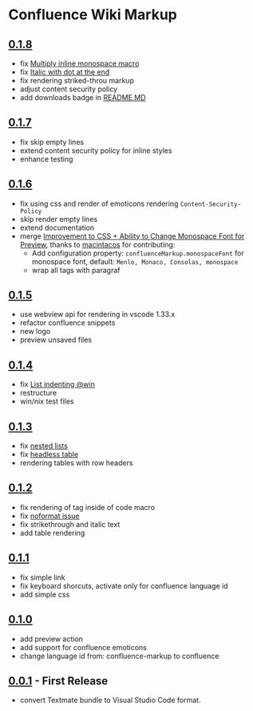 # Confluence Wiki Markup

## [0.1.8](https://github.com/denco/vscode-confluence-markup/releases/tag/0.1.8)

- fix [Multiply inline monospace macro](https://github.com/denco/vscode-confluence-markup/issues/17)
- fix [Italic with dot at the end](https://github.com/denco/vscode-confluence-markup/issues/18)
- fix rendering striked-throu markup
- adjust content security policy
- add downloads badge in [README.MD](https://github.com/denco/vscode-confluence-markup/blob/master/README.md)

## [0.1.7](https://github.com/denco/vscode-confluence-markup/releases/tag/0.1.7)

- fix skip empty lines
- extend content security policy for inline styles
- enhance testing

## [0.1.6](https://github.com/denco/vscode-confluence-markup/releases/tag/0.1.6)

- fix using css and render of emoticons rendering `Content-Security-Policy`
- skip render empty lines
- extend documentation
- merge [Improvement to CSS + Ability to Change Monospace Font for Preview](https://github.com/denco/vscode-confluence-markup/pull/14), thanks to [macintacos](https://github.com/macintacos) for contributing:
  - Add configuration property: `confluenceMarkup.monospaceFont` for monospace font, default: `Menlo, Monaco, Consolas, monospace`
  - wrap all tags with paragraf

## [0.1.5](https://github.com/denco/vscode-confluence-markup/releases/tag/0.1.5)

- use webview api for rendering in vscode 1.33.x
- refactor confluence snippets
- new logo
- preview unsaved files

## [0.1.4](https://github.com/denco/vscode-confluence-markup/releases/tag/0.1.4)

- fix [List indenting @win](https://github.com/denco/vscode-confluence-markup/issues/6)
- restructure
- win/nix test files

## [0.1.3](https://github.com/denco/vscode-confluence-markup/releases/tag/0.1.3)

- fix [nested lists](https://github.com/denco/vscode-confluence-markup/issues/7)
- fix [headless table](https://github.com/denco/vscode-confluence-markup/issues/5)
- rendering tables with row headers

## [0.1.2](https://github.com/denco/vscode-confluence-markup/releases/tag/0.1.2)

- fix rendering of tag inside of code macro
- fix [noformat issue](https://github.com/denco/vscode-confluence-markup/issues/3)
- fix strikethrough and italic text
- add table rendering

## [0.1.1](https://github.com/denco/vscode-confluence-markup/releases/tag/0.1.1)

- fix simple link
- fix keyboard shorcuts, activate only for confluence language id
- add simple css

## [0.1.0](https://github.com/denco/vscode-confluence-markup/releases/tag/0.1.0)

- add preview action
- add support for confluence emoticons
- change language id from: confluence-markup to confluence

## [0.0.1](https://github.com/denco/vscode-confluence-markup/releases/tag/0.0.1) - First Release

- convert Textmate bundle to Visual Studio Code format.
